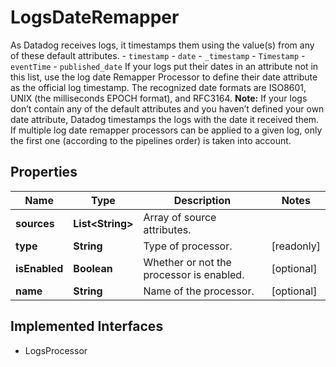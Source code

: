 

# LogsDateRemapper

As Datadog receives logs, it timestamps them using the value(s) from any of these default attributes.    - `timestamp`   - `date`   - `_timestamp`   - `Timestamp`   - `eventTime`   - `published_date`    If your logs put their dates in an attribute not in this list,   use the log date Remapper Processor to define their date attribute as the official log timestamp.   The recognized date formats are ISO8601, UNIX (the milliseconds EPOCH format), and RFC3164.    **Note:** If your logs don’t contain any of the default attributes   and you haven’t defined your own date attribute, Datadog timestamps   the logs with the date it received them.    If multiple log date remapper processors can be applied to a given log,   only the first one (according to the pipelines order) is taken into account.
## Properties

Name | Type | Description | Notes
------------ | ------------- | ------------- | -------------
**sources** | **List&lt;String&gt;** | Array of source attributes. | 
**type** | **String** | Type of processor. |  [readonly]
**isEnabled** | **Boolean** | Whether or not the processor is enabled. |  [optional]
**name** | **String** | Name of the processor. |  [optional]


## Implemented Interfaces

* LogsProcessor


